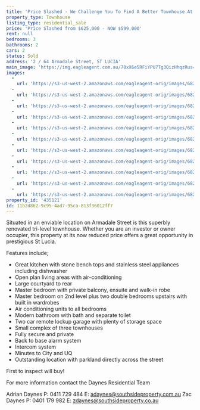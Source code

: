 ```yaml
---
title: 'Price Slashed - We Challenge You To Find A Better Townhouse At This Price'
property_type: Townhouse
listing_type: residential_sale
price: 'Price Slashed from $625,000 - NOW $599,000'
rent: null
bedrooms: 3
bathrooms: 2
cars: 2
status: Sold
address: '2 / 64 Armadale Street, ST LUCIA'
main_image: 'https://img.eagleagent.com.au/70xX6e5RFiYPU7Tg3QizHhqzRus=/1280x854/smart/https://s3-us-west-2.amazonaws.com/eagleagent-orig/images/6820697/105954775-image-M.jpg'
images:
  -
    url: 'https://s3-us-west-2.amazonaws.com/eagleagent-orig/images/6820707/105954775-image-J.jpg'
  -
    url: 'https://s3-us-west-2.amazonaws.com/eagleagent-orig/images/6820706/105954775-image-I.jpg'
  -
    url: 'https://s3-us-west-2.amazonaws.com/eagleagent-orig/images/6820705/105954775-image-H.jpg'
  -
    url: 'https://s3-us-west-2.amazonaws.com/eagleagent-orig/images/6820704/105954775-image-G.jpg'
  -
    url: 'https://s3-us-west-2.amazonaws.com/eagleagent-orig/images/6820703/105954775-image-F.jpg'
  -
    url: 'https://s3-us-west-2.amazonaws.com/eagleagent-orig/images/6820702/105954775-image-E.jpg'
  -
    url: 'https://s3-us-west-2.amazonaws.com/eagleagent-orig/images/6820701/105954775-image-D.jpg'
  -
    url: 'https://s3-us-west-2.amazonaws.com/eagleagent-orig/images/6820700/105954775-image-C.jpg'
  -
    url: 'https://s3-us-west-2.amazonaws.com/eagleagent-orig/images/6820699/105954775-image-B.jpg'
  -
    url: 'https://s3-us-west-2.amazonaws.com/eagleagent-orig/images/6820698/105954775-image-A.jpg'
  -
    url: 'https://s3-us-west-2.amazonaws.com/eagleagent-orig/images/6820697/105954775-image-M.jpg'
property_id: '435121'
id: 11b2d862-9c95-4ad7-95ca-813f36012ff7
---
```

Situated in an enviable location on Armadale Street is this superbly renovated tri-level townhouse. Whether you are an investor or owner occupier, this property at its now reduced price offers a great opportunity in prestigious St Lucia.

Features include;

*  Great kitchen with stone bench tops and stainless steel appliances including dishwasher
*  Open plan living areas with air-conditioning
*  Large courtyard to rear
*  Master bedroom with private balcony, ensuite and walk-in robe
*  Master bedroom on 2nd level plus two double bedrooms upstairs with built in wardrobes
*  Air conditioning units to all bedrooms
*  Modern bathroom with bath and separate toilet
*  Two car remote lockup garage with plenty of storage space
*  Small complex of three townhouses
*  Fully secure and private
*  Back to base alarm system
*  Intercom system
*  Minutes to City and UQ
*  Outstanding location with parkland directly across the street

First to inspect will buy!

For more information contact the Daynes Residential Team

Adrian Daynes
P: 0411 729 484
E: adaynes@southsideproperty.com.au
Zac Daynes
P: 0401 179 982
E: zdaynes@southsideproperty.co.au